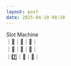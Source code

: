 ```yaml
---
layout: post
date: 2025-04-10 08:10
---
```


Slot Machine<br />
｜💎｜🍒｜💎｜<br />
｜🍇｜💎｜🍇｜<br />
｜7️⃣｜🔔｜🤡｜<br />

